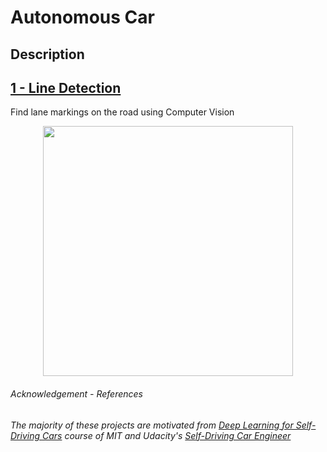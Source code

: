 # Autonomous Car

## Description


## [1 - Line Detection](1-line_detection/)

Find lane markings on the road using Computer Vision

<p align="center">
  <img src="readme_imgs/line_detector.gif" width="400" />
</p>


###### _Acknowledgement - References_

_The majority of these projects are motivated from [Deep Learning for Self-Driving Cars](https://selfdrivingcars.mit.edu) course of MIT and Udacity's [Self-Driving Car Engineer](https://www.udacity.com/school-of-autonomous-systems)_
